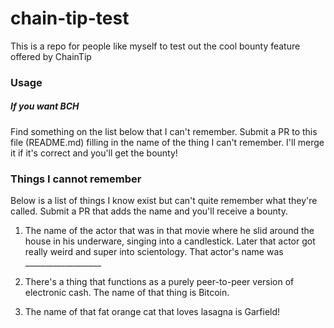 # chain-tip-test
This is a repo for people like myself to test out the cool bounty feature offered by ChainTip

### Usage
##### If you want BCH
Find something on the list below that I can't remember.  Submit a PR to this file (README.md) filling in the name of the thing I can't remember.  I'll merge it if it's correct and you'll get the bounty!

### Things I cannot remember

Below is a list of things I know exist but can't quite remember what they're called.  Submit a PR that adds the name and you'll receive a bounty.

1. The name of the actor that was in that movie where he slid around the house in his underware, singing into a candlestick.  Later that actor got really weird and super into scientology.  That actor's name was ___________________

2. There's a thing that functions as a purely peer-to-peer version of electronic cash.  The name of that thing is Bitcoin.

3. The name of that fat orange cat that loves lasagna is Garfield!

